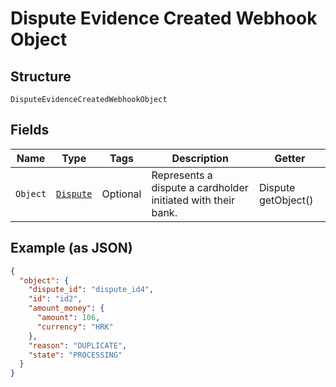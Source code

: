 
# Dispute Evidence Created Webhook Object

## Structure

`DisputeEvidenceCreatedWebhookObject`

## Fields

| Name | Type | Tags | Description | Getter |
|  --- | --- | --- | --- | --- |
| `Object` | [`Dispute`](/doc/models/dispute.md) | Optional | Represents a dispute a cardholder initiated with their bank. | Dispute getObject() |

## Example (as JSON)

```json
{
  "object": {
    "dispute_id": "dispute_id4",
    "id": "id2",
    "amount_money": {
      "amount": 106,
      "currency": "HRK"
    },
    "reason": "DUPLICATE",
    "state": "PROCESSING"
  }
}
```

